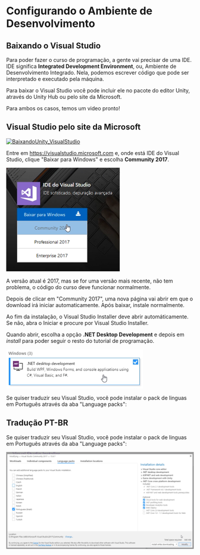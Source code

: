 # Configurando o Ambiente de Desenvolvimento

## Baixando o Visual Studio

Para poder fazer o curso de programação, a gente vai precisar de uma IDE. IDE significa **Integrated Development Environment**, ou, Ambiente de Desenvolvimento Integrado. Nela, podemos escrever código que pode ser interpretado e executado pela máquina. 

Para baixar o Visual Studio você pode incluir ele no pacote do editor Unity, através do Unity Hub ou pelo site da Microsoft.

Para ambos os casos, temos um video pronto!


## Visual Studio pelo site da Microsoft

[![BaixandoUnity_VisualStudio](https://img.youtube.com/vi/-LXioG33sN0/0.jpg)](https://www.youtube.com/watch?v=-LXioG33sN0 "Como BAIXAR E INSTALAR o Unity")

Entre em https://visualstudio.microsoft.com e, onde está IDE do Visual Studio, clique "Baixar para Windows" e escolha **Community 2017**. 

![VisualStudio](passo1.PNG)

A versão atual é 2017, mas se for uma versão mais recente, não tem problema, o código do curso deve funcionar normalmente.

Depois de clicar em "Community 2017", uma nova página vai abrir em que o download irá iniciar automaticamente. Após baixar, instale normalmente.

Ao fim da instalação, o Visual Studio Installer deve abrir automáticamente. Se não, abra o Iniciar e procure por Visual Studio Installer. 

Quando abrir, escolha a opção **.NET Desktop Development** e depois em *install* para poder seguir o resto do tutorial de programação.

![VisualStudioInstaller](passo2.PNG)

Se quiser traduzir seu Visual Studio, você pode instalar o pack de linguas em Português através da aba "Language packs":


## Tradução PT-BR

Se quiser traduzir seu Visual Studio, você pode instalar o pack de linguas em Português através da aba "Language packs":

![LanguagePacks](language_packs.PNG)
